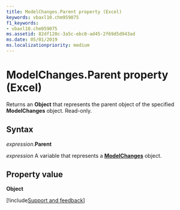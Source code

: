 ```yaml
---
title: ModelChanges.Parent property (Excel)
keywords: vbaxl10.chm959075
f1_keywords:
- vbaxl10.chm959075
ms.assetid: 82df120c-3a5c-ebc0-ad45-2f69d5d943ad
ms.date: 05/01/2019
ms.localizationpriority: medium
---
```



# ModelChanges.Parent property (Excel)

Returns an **Object** that represents the parent object of the specified **ModelChanges** object. Read-only.


## Syntax

_expression_.**Parent**

_expression_ A variable that represents a **[ModelChanges](Excel.modelchanges.md)** object.


## Property value

**Object**




[!include[Support and feedback](~/includes/feedback-boilerplate.md)]